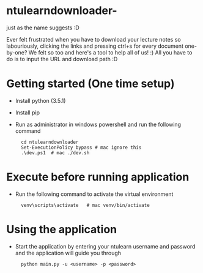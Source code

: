 # ntulearndownloader-
just as the name suggests :D

Ever felt frustrated when you have to download your lecture notes so labouriously, clicking the links and pressing ctrl+s for every document one-by-one?
We felt so too and here's a tool to help all of us! :)
All you have to do is to input the URL and download path :D

# Getting started (One time setup)
- Install python (3.5.1)
- Install pip
- Run as administrator in windows powershell and run the following command

		cd ntulearndownloader
		Set-ExecutionPolicy bypass # mac ignore this 
		.\dev.ps1  # mac ./dev.sh

# Execute before running application
- Run the following command to activate the virtual environment

		venv\scripts\activate	# mac venv/bin/activate

# Using the application
- Start the application by entering your ntulearn username and password and the application will guide you through

        python main.py -u <username> -p <password>
